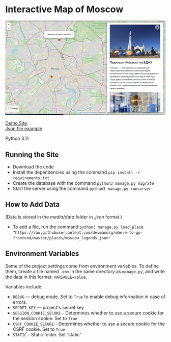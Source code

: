 # Interactive Map of Moscow

![](screenshots/mysite.png)

[Demo Site](https://originalmalek.pythonanywhere.com/).  
[Json file example](https://raw.githubusercontent.com/devmanorg/where-to-go-frontend/master/places/moscow_legends.json).

Python 3.11

## Running the Site

- Download the code
- Install the dependencies using the command `pip install -r requirements.txt`
- Create the database with the command `python3 manage.py migrate`
- Start the server using the command `python3 manage.py runserver`

## How to Add Data
(Data is stored in the *media/data* folder in *.json* format.)
- To add a file, run the command `python3 manage.py load_place "https://raw.githubusercontent.com/devmanorg/where-to-go-frontend/master/places/moscow_legends.json"`

## Environment Variables

Some of the project settings come from environment variables. 
To define them, create a file named `.env` in the same directory as `manage.py`, 
and write the data in this format: `VARIABLE=value`.

Variables include:
- `DEBUG` — debug mode. Set to `True` to enable debug information in case of errors.
- `SECRET_KEY` — project's secret key
- `SESSION_COOKIE_SECURE` - Determines whether to use a secure cookie for the session cookie. Set to `True`
- `CSRF_COOKIE_SECURE` - Determines whether to use a secure cookie for the CSRF cookie. Set to `True`
- `STATIC` - Static folder. Set 'static'
